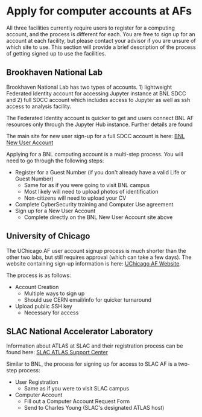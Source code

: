 # Apply for computer accounts at AFs

All three facilities currently require users to register for a computing account, and the process is different for each.
You are free to sign up for an account at each facility, but please contact your advisor if you are unsure of which site to use. 
This section will provide a brief description of the process of getting signed up to use the facilities.

<!--
# Table of Contents

  - [Brookhaven National Lab](#BNL)
  - [University of Chicago](#UChicago)
  - [SLAC National Accelerator Laboratory](#SLAC)
-->

## <span id="BNL"></span> Brookhaven National Lab

Brookhaven National Lab has two types of accounts. 1) lightweight Federated Identity account for accessing Jupyter instance at BNL SDCC and 2) full SDCC account which includes access to Jupyter as well as ssh access to analysis facility.

The Federated Identity account is quicker to get and users connect BNL AF resources only through  the Jupyter Hub instance. Further details are found 

The main site for new user sign-up for a full SDCC account is here: [BNL New User Account](https://www.sdcc.bnl.gov/information/getting-started/new-user-account)

Applying for a BNL computing account is a multi-step process. You will need to go through the following steps:

- Register for a Guest Number (if you don't already have a valid Life or Guest Number)
    - Same for as if you were going to visit BNL campus
    - Most likely will need to upload photos of identification
    - Non-citizens will need to upload your CV
- Complete CyberSecurity training and Computer Use agreement
- Sign up for a New User Account
    - Complete directly on the BNL New User Account site above

## <span id="UChicago"></span> University of Chicago

The UChicago AF user account signup process is much shorter than the other two labs, but still requires approval (which can take a few days).
The website containing sign-up information is here: [UChicago AF Website](https://af.uchicago.edu/).

The process is as follows:

- Account Creation
  - Multiple ways to sign up
  - Should use CERN email/info for quicker turnaround
- Upload public SSH key
  - Necessary for access

## <span id="SLAC"></span> SLAC National Accelerator Laboratory

Information about ATLAS at SLAC and their registration process can be found here: [SLAC ATLAS Support Center](https://atlas.slac.stanford.edu/atlas-support-center)

Similar to BNL, the process for signing up for access to SLAC AF is a two-step process:

- User Registration
    - Same as if you were to visit SLAC campus
- Computer Account
    - Fill out a Computer Account Request Form
    - Send to Charles Young (SLAC's designated ATLAS host)

<!--
<a name="sdf"></a><span style="color:orange">SDF: New SLAC computing environment and change to SLAC computing account</span>

SLAC is building a new computing facility - SLAC Shared Scientific Data Facility (SDF). On the technical side, it is an HPC environment built upon SLURM, Lustre and InfiniBand. Future US ATLAS resource at SLAC will be invested at SDF. At this stage, we would like to ask the JupyterLab users at the SLAC AF to prepare yourselves to login and switch to use JupyterLab at SDF ASAP by following the instruction below.

1. SDF will use a new identity management system (aka <span style="color:red">"SLAC ID"</span> - it will be a computer account to login to everything at SLAC). If you already have a SLAC Windows account, you are all set (SLAC ID = SLAC Windows account) and go to the next step. If you don't have a SLAC Windows account, please go to [SLAC SDF page and click "Accounts Portal"](https://sdf.slac.stanford.edu/public/doc/#/accounts-and-access?id=access). After this, give it a hour for the changes to be proprogated through SLAC computing.

2. `ssh sdf-login01.slac.stanford.edu` (or `sdf-login02`) using your "SLAC ID". The first time you login, a new home directory of 25GB will be created automatically. You can then logout and follow the JupyterLab link below.

What will happen to your GPFS or AFS spaces? The ATLAS GPFS spaces will be accessible at SDF. It just won't be your home directory. For AFS spaces, you will need to manually copy your files in AFS to SDF since SDF does not support AFS.


<span style="color:blue">Note: Except the JupyterLab, the existing computing accounts and environment for ATLAS will continue until the hardware retires, which is a year or two from now (September
2020).</span>
-->